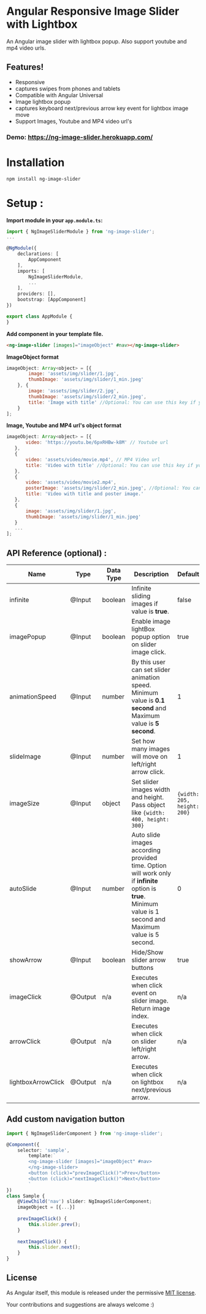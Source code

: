 # Angular Responsive Image Slider with Lightbox

An Angular image slider with lightbox popup.
Also support youtube and mp4 video urls.

## Features!

  - Responsive
  - captures swipes from phones and tablets
  - Compatible with Angular Universal
  - Image lightbox popup
  - captures keyboard next/previous arrow key event for lightbox image move
  - Support Images, Youtube and MP4 video url's

### Demo: https://ng-image-slider.herokuapp.com/


# Installation
`npm install ng-image-slider`

# Setup :

**Import module in your `app.module.ts`:**
```typescript
import { NgImageSliderModule } from 'ng-image-slider';
...

@NgModule({
    declarations: [
        AppComponent
    ],
    imports: [
        NgImageSliderModule,
        ...
    ],
    providers: [],
    bootstrap: [AppComponent]
})

export class AppModule {
}

```

**Add component in your template file.**
```html
<ng-image-slider [images]="imageObject" #nav></ng-image-slider>
```

**ImageObject format**
```js
imageObject: Array<object> = [{
        image: 'assets/img/slider/1.jpg',
        thumbImage: 'assets/img/slider/1_min.jpeg'
    }, {
        image: 'assets/img/slider/2.jpg',
        thumbImage: 'assets/img/slider/2_min.jpeg',
		title: 'Image with title' //Optional: You can use this key if you want to show title
    }
];
```

**Image, Youtube and MP4 url's object format**
 ```js
imageObject: Array<object> = [{
        video: 'https://youtu.be/6pxRHBw-k8M' // Youtube url
    },
	{
		video: 'assets/video/movie.mp4', // MP4 Video url
		title: 'Video with title' //Optional: You can use this key if you want to show Video with title
	},
	{
		video: 'assets/video/movie2.mp4',
		posterImage: 'assets/img/slider/2_min.jpeg', //Optional: You can use this key if you want to show video poster image in slider
		title: 'Video with title and poster image.'
    },
	{
		image: 'assets/img/slider/1.jpg',
        thumbImage: 'assets/img/slider/1_min.jpeg'
	}
    ...
];
```

## API Reference (optional) :

| Name | Type | Data Type | Description | Default |
|------|------|-----------|-------------|---------|
| infinite | @Input  | boolean   | Infinite sliding images if value is **true**. | false |
| imagePopup | @Input  | boolean | Enable image lightBox popup option on slider image click. | true |
| animationSpeed | @Input  | number | By this user can set slider animation speed. Minimum value is **0.1 second** and Maximum value is **5 second**. | 1 |
| slideImage | @Input | number | Set how many images will move on left/right arrow click. | 1 |
| imageSize | @Input | object | Set slider images width and height. Pass object like `{width: 400, height: 300}` | `{width: 205, height: 200}` |
| autoSlide | @Input | number | Auto slide images according provided time. Option will work only if **infinite** option is **true**. Minimum value is 1 second and Maximum value is 5 second. | 0 |
| showArrow | @Input | boolean | Hide/Show slider arrow buttons | true |
| imageClick | @Output | n/a | Executes when click event on slider image. Return image index. | n/a |
| arrowClick | @Output | n/a | Executes when click on slider left/right arrow. | n/a |
| lightboxArrowClick | @Output | n/a | Executes when click on lightbox next/previous arrow. | n/a |


## Add custom navigation button
```typescript
import { NgImageSliderComponent } from 'ng-image-slider';

@Component({
    selector: 'sample',
        template:`
        <ng-image-slider [images]="imageObject" #nav>
        </ng-image-slider>
        <button (click)="prevImageClick()">Prev</button>
        <button (click)="nextImageClick()">Next</button>
        `
})
class Sample {
    @ViewChild('nav') slider: NgImageSliderComponent;
    imageObject = [{...}]
  
    prevImageClick() {
        this.slider.prev();
    }
    
    nextImageClick() {
        this.slider.next();
    }
}
```

## License
As Angular itself, this module is released under the permissive [MIT license](http://revolunet.mit-license.org). 

Your contributions and suggestions are always welcome :)